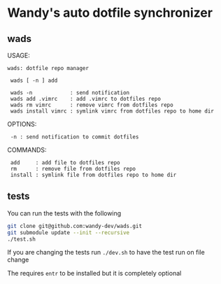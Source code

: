 # Wandy's auto dotfile synchronizer

## wads

  USAGE:

    wads: dotfile repo manager

     wads [ -n ] add

     wads -n            : send notification
     wads add .vimrc    : add .vimrc to dotfiles repo
     wads rm vimrc      : remove vimrc from dotfiles repo
     wads install vimrc : symlink vimrc from dotfiles repo to home dir

  OPTIONS:

     -n : send notification to commit dotfiles

  COMMANDS:

     add     : add file to dotfiles repo
     rm      : remove file from dotfiles repo
     install : symlink file from dotfiles repo to home dir

## tests

You can run the tests with the following

```sh
git clone git@github.com:wandy-dev/wads.git
git submodule update --init --recursive
./test.sh
```
If you are changing the tests run `./dev.sh` to have the test run on file change

The requires `entr` to be installed but it is completely optional

